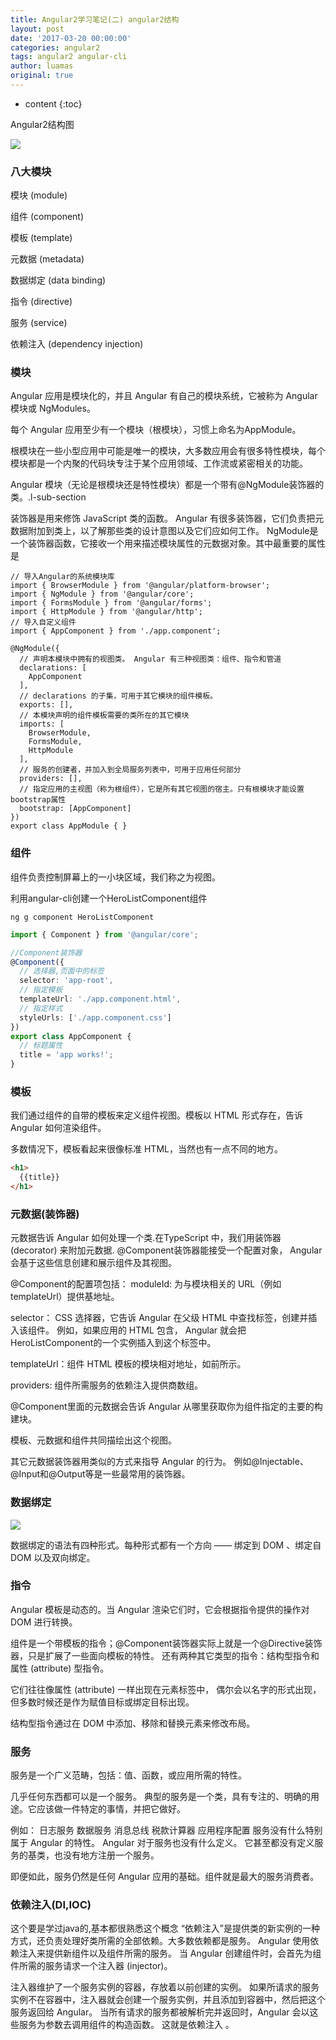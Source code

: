 ```yaml
---
title: Angular2学习笔记(二) angular2结构
layout: post
date: '2017-03-20 00:00:00'
categories: angular2
tags: angular2 angular-cli
author: luamas
original: true
---
```


* content
{:toc}


Angular2结构图

![](http://luamas.github.io/images/2017/03/20/angular2_structure.png)



### 八大模块

模块 (module)

组件 (component)

模板 (template)

元数据 (metadata)

数据绑定 (data binding)

指令 (directive)

服务 (service)

依赖注入 (dependency injection)


### 模块
Angular 应用是模块化的，并且 Angular 有自己的模块系统，它被称为 Angular 模块或 NgModules。

每个 Angular 应用至少有一个模块（根模块），习惯上命名为AppModule。

根模块在一些小型应用中可能是唯一的模块，大多数应用会有很多特性模块，每个模块都是一个内聚的代码块专注于某个应用领域、工作流或紧密相关的功能。

Angular 模块（无论是根模块还是特性模块）都是一个带有@NgModule装饰器的类。.l-sub-section

装饰器是用来修饰 JavaScript 类的函数。 Angular 有很多装饰器，它们负责把元数据附加到类上，以了解那些类的设计意图以及它们应如何工作。
NgModule是一个装饰器函数，它接收一个用来描述模块属性的元数据对象。其中最重要的属性是

```
// 导入Angular的系统模块库
import { BrowserModule } from '@angular/platform-browser';
import { NgModule } from '@angular/core';
import { FormsModule } from '@angular/forms';
import { HttpModule } from '@angular/http';
// 导入自定义组件
import { AppComponent } from './app.component';

@NgModule({
  // 声明本模块中拥有的视图类。 Angular 有三种视图类：组件、指令和管道
  declarations: [
    AppComponent
  ],
  // declarations 的子集，可用于其它模块的组件模板。
  exports: [],
  // 本模块声明的组件模板需要的类所在的其它模块
  imports: [
    BrowserModule,
    FormsModule,
    HttpModule
  ],
  // 服务的创建者，并加入到全局服务列表中，可用于应用任何部分
  providers: [],
  // 指定应用的主视图（称为根组件），它是所有其它视图的宿主。只有根模块才能设置bootstrap属性
  bootstrap: [AppComponent]
})
export class AppModule { }
```

### 组件
组件负责控制屏幕上的一小块区域，我们称之为视图。

利用angular-cli创建一个HeroListComponent组件

```shell
ng g component HeroListComponent
```

```ts
import { Component } from '@angular/core';

//Component装饰器
@Component({
  // 选择器,页面中的标签
  selector: 'app-root',
  // 指定模板
  templateUrl: './app.component.html',
  // 指定样式
  styleUrls: ['./app.component.css']
})
export class AppComponent {
  // 标题属性
  title = 'app works!';
}
```

### 模板
我们通过组件的自带的模板来定义组件视图。模板以 HTML 形式存在，告诉 Angular 如何渲染组件。

多数情况下，模板看起来很像标准 HTML，当然也有一点不同的地方。

```html
<h1>
  {{title}}
</h1>
```
### 元数据(装饰器)

元数据告诉 Angular 如何处理一个类.在TypeScript 中，我们用装饰器 (decorator) 来附加元数据.
@Component装饰器能接受一个配置对象， Angular 会基于这些信息创建和展示组件及其视图。

@Component的配置项包括：
moduleId: 为与模块相关的 URL（例如templateUrl）提供基地址。

selector： CSS 选择器，它告诉 Angular 在父级 HTML 中查找<hero-list>标签，创建并插入该组件。 例如，如果应用的 HTML 包含<hero-list></hero-list>， Angular 就会把HeroListComponent的一个实例插入到这个标签中。

templateUrl：组件 HTML 模板的模块相对地址，如前所示。

providers:  组件所需服务的依赖注入提供商数组。

@Component里面的元数据会告诉 Angular 从哪里获取你为组件指定的主要的构建块。

模板、元数据和组件共同描绘出这个视图。

其它元数据装饰器用类似的方式来指导 Angular 的行为。 例如@Injectable、@Input和@Output等是一些最常用的装饰器。

### 数据绑定

![](http://luamas.github.io/images/2017/03/20/data_binding.png)

数据绑定的语法有四种形式。每种形式都有一个方向 —— 绑定到 DOM 、绑定自 DOM 以及双向绑定。

### 指令
Angular 模板是动态的。当 Angular 渲染它们时，它会根据指令提供的操作对 DOM 进行转换。

组件是一个带模板的指令；@Component装饰器实际上就是一个@Directive装饰器，只是扩展了一些面向模板的特性。
还有两种其它类型的指令：结构型指令和属性 (attribute) 型指令。

它们往往像属性 (attribute) 一样出现在元素标签中， 偶尔会以名字的形式出现，但多数时候还是作为赋值目标或绑定目标出现。

结构型指令通过在 DOM 中添加、移除和替换元素来修改布局。

### 服务
服务是一个广义范畴，包括：值、函数，或应用所需的特性。

几乎任何东西都可以是一个服务。 典型的服务是一个类，具有专注的、明确的用途。它应该做一件特定的事情，并把它做好。

例如：
日志服务
数据服务
消息总线
税款计算器
应用程序配置
服务没有什么特别属于 Angular 的特性。 Angular 对于服务也没有什么定义。 它甚至都没有定义服务的基类，也没有地方注册一个服务。

即便如此，服务仍然是任何 Angular 应用的基础。组件就是最大的服务消费者。

### 依赖注入(DI,IOC)
这个要是学过java的,基本都很熟悉这个概念
“依赖注入”是提供类的新实例的一种方式，还负责处理好类所需的全部依赖。大多数依赖都是服务。 Angular 使用依赖注入来提供新组件以及组件所需的服务。
当 Angular 创建组件时，会首先为组件所需的服务请求一个注入器 (injector)。

注入器维护了一个服务实例的容器，存放着以前创建的实例。 如果所请求的服务实例不在容器中，注入器就会创建一个服务实例，并且添加到容器中，然后把这个服务返回给 Angular。 当所有请求的服务都被解析完并返回时，Angular 会以这些服务为参数去调用组件的构造函数。 这就是依赖注入 。